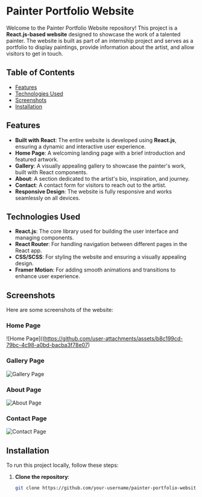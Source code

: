 # Painter Portfolio Website

Welcome to the Painter Portfolio Website repository! This project is a **React.js-based website** designed to showcase the work of a talented painter. The website is built as part of an internship project and serves as a portfolio to display paintings, provide information about the artist, and allow visitors to get in touch.

## Table of Contents

- [Features](#features)
- [Technologies Used](#technologies-used)
- [Screenshots](#screenshots)
- [Installation](#installation)


## Features

- **Built with React**: The entire website is developed using **React.js**, ensuring a dynamic and interactive user experience.
- **Home Page**: A welcoming landing page with a brief introduction and featured artwork.
- **Gallery**: A visually appealing gallery to showcase the painter's work, built with React components.
- **About**: A section dedicated to the artist's bio, inspiration, and journey.
- **Contact**: A contact form for visitors to reach out to the artist.
- **Responsive Design**: The website is fully responsive and works seamlessly on all devices.

## Technologies Used

- **React.js**: The core library used for building the user interface and managing components.
- **React Router**: For handling navigation between different pages in the React app.
- **CSS/SCSS**: For styling the website and ensuring a visually appealing design.
- **Framer Motion**: For adding smooth animations and transitions to enhance user experience.


## Screenshots

Here are some screenshots of the website:

### Home Page
![Home Page]((https://github.com/user-attachments/assets/b8c199cd-79bc-4c98-a0bd-bacba3f78e07)

### Gallery Page
![Gallery Page](https://github.com/user-attachments/assets/750ba901-2228-4be4-8365-69cb40545a83)

### About Page
![About Page](https://github.com/user-attachments/assets/70674b08-a005-49c2-9ce2-4989da393789)

### Contact Page
![Contact Page](https://github.com/user-attachments/assets/28aff2b9-d4c5-4f55-9421-e2f6d91b7db3)

## Installation

To run this project locally, follow these steps:

1. **Clone the repository**:
   ```bash
   git clone https://github.com/your-username/painter-portfolio-website.git
